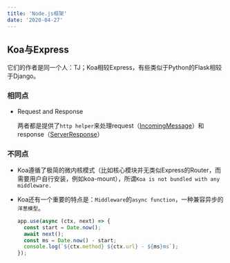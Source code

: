 ```yaml
---
title: 'Node.js框架'
date: '2020-04-27'
---
```


## Koa与Express

它们的作者是同一个人：TJ；Koa相较Express，有些类似于Python的Flask相较于Django。

### 相同点

- Request and Response
  
  两者都是提供了`http helper`来处理request（[IncomingMessage](https://nodejs.org/api/http.html#http_class_http_incomingmessage)）和response（[ServerResponse](https://nodejs.org/api/http.html#http_class_http_serverresponse)）

### 不同点

- Koa遵循了极简的微内核模式（比如核心模块并无类似Express的Router，而需要用户自行安装，例如koa-mount），所谓`Koa is not bundled with any middleware.`

- Koa还有一个重要的特点是：`Middleware`的`async function`，一种兼容异步的`洋葱模型`。

  ```js
  app.use(async (ctx, next) => {
    const start = Date.now();
    await next();
    const ms = Date.now() - start;
    console.log(`${ctx.method} ${ctx.url} - ${ms}ms`);
  });
  ```
